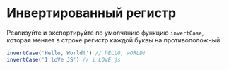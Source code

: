 # Инвертированный регистр

Реализуйте и экспортируйте по умолчанию функцию `invertCase`, которая меняет в строке регистр каждой буквы на противоположный.


``` javascript
invertCase('Hello, World!') // hELLO, wORLD!
invertCase('I loVe JS') // i LOvE js
```